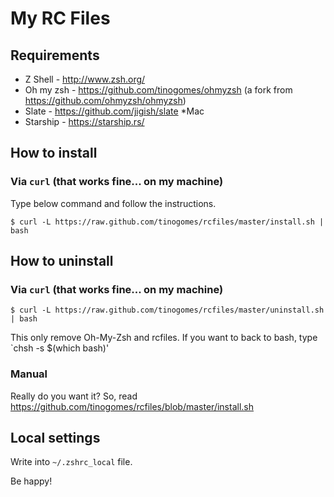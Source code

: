 # My RC Files

## Requirements

* Z Shell - http://www.zsh.org/
* Oh my zsh - https://github.com/tinogomes/ohmyzsh (a fork from https://github.com/ohmyzsh/ohmyzsh)
* Slate - https://github.com/jigish/slate *Mac
* Starship - https://starship.rs/

## How to install

### Via `curl` (that works fine... on my machine)

Type below command and follow the instructions.

    $ curl -L https://raw.github.com/tinogomes/rcfiles/master/install.sh | bash

## How to uninstall

### Via `curl` (that works fine... on my machine)

    $ curl -L https://raw.github.com/tinogomes/rcfiles/master/uninstall.sh | bash

This only remove Oh-My-Zsh and rcfiles. If you want to back to bash, type `chsh -s $(which bash)'

### Manual

Really do you want it? So, read <https://github.com/tinogomes/rcfiles/blob/master/install.sh>

## Local settings

Write into ```~/.zshrc_local``` file.

Be happy!
